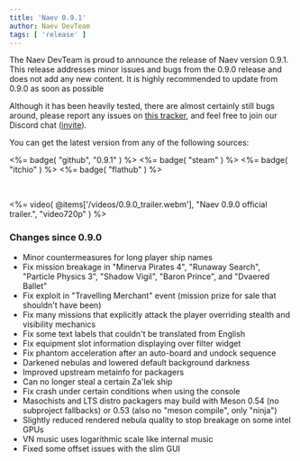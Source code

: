 ```yaml
---
title: 'Naev 0.9.1'
author: Naev DevTeam
tags: [ 'release' ]
---
```


The Naev DevTeam is proud to announce the release of Naev version 0.9.1. This
release addresses minor issues and bugs from the 0.9.0 release and does not add
any new content. It is highly recommended to update from 0.9.0 as soon as possible

Although it has been heavily tested, there are almost certainly still bugs
around, please report any issues on [this
tracker](https://github.com/naev/naev/issues), and feel free to join our
Discord chat ([invite](https://discord.com/invite/nd2M5BR)).

You can get the latest version from any of the following sources:

<%= badge( "github", "0.9.1" ) %> 
<%= badge( "steam" ) %> 
<%= badge( "itchio" ) %> 
<%= badge( "flathub" ) %>

<br>

<%= video( @items['/videos/0.9.0_trailer.webm'], "Naev 0.9.0 official trailer.", "video720p" ) %>

### Changes since 0.9.0
* Minor countermeasures for long player ship names
* Fix mission breakage in "Minerva Pirates 4", "Runaway Search", "Particle Physics 3", "Shadow Vigil", "Baron Prince", and "Dvaered Ballet"
* Fix exploit in "Travelling Merchant" event (mission prize for sale that shouldn't have been)
* Fix many missions that explicitly attack the player overriding stealth and visibility mechanics
* Fix some text labels that couldn't be translated from English
* Fix equipment slot information displaying over filter widget
* Fix phantom acceleration after an auto-board and undock sequence
* Darkened nebulas and lowered default background darkness
* Improved upstream metainfo for packagers
* Can no longer steal a certain Za'lek ship
* Fix crash under certain conditions when using the console
* Masochists and LTS distro packagers may build with Meson 0.54 (no subproject fallbacks) or 0.53 (also no "meson compile", only "ninja")
* Slightly reduced rendered nebula quality to stop breakage on some intel GPUs
* VN music uses logarithmic scale like internal music
* Fixed some offset issues with the slim GUI
